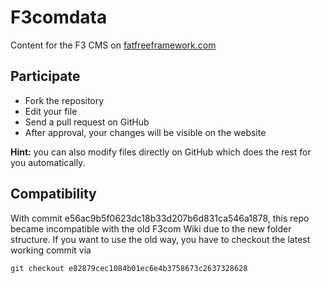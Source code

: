 F3comdata
=========

Content for the F3 CMS on [fatfreeframework.com](http://fatfreeframework.com)

## Participate

* Fork the repository
* Edit your file
* Send a pull request on GitHub
* After approval, your changes will be visible on the website

**Hint:** you can also modify files directly on GitHub which does the rest for you automatically.

## Compatibility

With commit e56ac9b5f0623dc18b33d207b6d831ca546a1878, this repo became incompatible with the old F3com Wiki due to the new folder structure. If you want to use the old way, you have to checkout the latest working commit via

`git checkout e82879cec1084b01ec6e4b3758673c2637328628`
